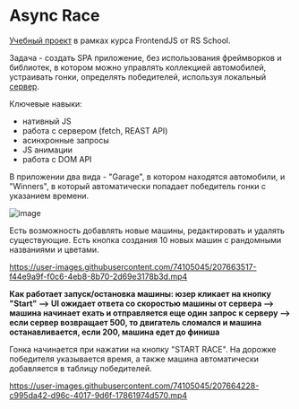 # Async Race

[Учебный проект](https://github.com/rolling-scopes-school/tasks/blob/master/tasks/async-race.md) в рамках курса FrontendJS от RS School.

Задача - создать SPA приложение, без использования фреймворков и библиотек, в котором можно управлять коллекцией автомобилей, устраивать гонки, определять победителей, используя локальный [сервер](https://github.com/mikhama/async-race-api).

Ключевые навыки: 
- нативный JS
- работа с сервером (fetch, REAST API)
- асинхронные запросы
- JS анимации
- работа с DOM API 

В приложении два вида - "Garage", в котором находятся автомобили, и "Winners", в который автоматически попадает победитель гонки с указанием времени.

![image](https://user-images.githubusercontent.com/74105045/207655077-88f4b136-259f-44f9-b988-6c61c3f8ec12.png)

Есть возможность добавлять новые машины, редактировать и удалять существующие. Есть кнопка создания 10 новых машин с рандомными названиями и цветами. 

https://user-images.githubusercontent.com/74105045/207663517-f44e9a9f-f0c6-4eb8-8b70-2d69e3178b3d.mp4

**Как работает запуск/остановка машины: юзер кликает на кнопку "Start" --> UI ожидает ответа со скоростью машины от сервера  --> машина начинает ехать и отправляется еще один запрос к серверу  -->  если сервер возвращает 500, то двигатель сломался и машина останавливается, если 200, машина едет до финиша**

Гонка начинается при нажатии на кнопку "START RACE". На дорожке победителя указывается время, а также машина автоматически добавляется в таблицу победителей. 

https://user-images.githubusercontent.com/74105045/207664228-c995da42-d96c-4017-9d6f-17861974d570.mp4

